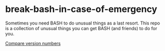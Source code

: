 # break-bash-in-case-of-emergency

Sometimes you need BASH to do unusual things as a last resort. This repo is a collection of unusual things you can get BASH (and friends) to do for you.

[Compare version numbers](./compare-version-numbers)
